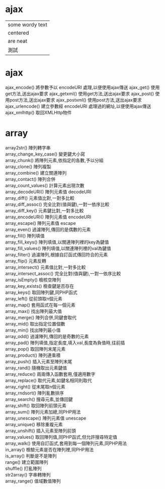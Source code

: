 # ajax 
|                |
|:---------------|
| some wordy text|
| centered       |
| are neat       |
| 測試           |

# ajax
ajax_encode()     將參數予以 encodeURI 處理,以便使用ajax傳送
ajax_get()        使用get方法,送出ajax要求
ajax_getxml()     使用get方法,送出ajax要求
ajax_post()       使用post方法,送出ajax要求
ajax_postxml()    使用post方法,送出ajax要求
ajax_urlencode()  建立參數經 encodeURI 處理過的網址,以便使用ajax傳送
ajax_xmlhttp()    取回XMLHttp物件

# array
array2str()               陣列轉字串                                                        
array_change_key_case()   變更鍵大小寫                                                      
array_chunk()             將陣列元素,依指定的各數,予以分組                                  
array_clone()             陣列複製                                                          
array_combine()           建立關連陣列                                                      
array_contact()           陣列合併                                                          
array_count_values()      計算元素出現次數                                                  
array_decodeURI()         陣列元素值 decodeURI                                              
array_diff()              元素值比對,一對多比較                                             
array_diff_assoc()        完全比對(值與鍵),一對一依序比較                                   
array_diff_key()          元素鍵比對,一對多比較                                             
array_encodeURI()         陣列元素值 encodeURI                                              
array_escape()            陣列元素值 escape                                                 
array_even()              過濾陣列,傳回的是偶數的元素                                       
array_fill()              陣列填值                                                          
array_fill_keys()         陣列填值,以關連陣列裡的key為鍵值                                  
array_fill_values()       陣列填值,以關連陣列裡的val為鍵值                                  
array_filter()            過濾陣列,根據自訂函式傳回符合的元素                               
array_flip()              元素反轉                                                          
array_intersect()         元素值比對,一對多比較                                             
array_intersect_assoc()   完全比對(值與鍵),一對一依序比較                                   
array_isEmpty()           檢核空陣列                                                        
array_key_exists()        檢查鍵是否存在                                                    
array_keys()              取回陣列鍵,同PHP函式                                              
array_left()              從前頭取n個元素                                                   
array_map()               套用函式在每一個元素                                              
array_max()               找出陣列最大值                                                    
array_merge()             陣列合併,同鍵會取代                                               
array_mid()               取出指定位置個數                                                  
array_min()               找出陣列最小值                                                    
array_odd()               過濾陣列,傳回的是奇數的元素                                       
array_pad()               陣列填值,指定長度,填入val,長度為負值時,往前插                     
array_pop()               取回陣列末尾元素                                                  
array_product()           陣列連乘積                                                        
array_push()              插入元素至陣列末尾                                                
array_rand()              隨機取出元素鍵值                                                  
array_reduce()            兩兩傳入函數套用,僅適用數字                                       
array_replace()           取代元素,如鍵名相同則取代                                         
array_right()             從末尾取n個元素                                                   
array_rndsort()           陣列亂數排序                                                      
array_search()            搜尋元素,並傳回鍵                                                 
array_shift()             取回陣列前頭元素                                                  
array_sum()               陣列元素加總,同PHP用法                                            
array_unescape()          陣列元素值 unescape                                               
array_unique()            移除重複元素                                                      
array_unshift()           插入元素至陣列前頭                                                
array_values()            取回陣列值,同PHP函式,但允許搜尋特定值                             
array_walk()              使用自訂函式,套用到每一個陣列元素,同PHP用法                       
in_array()                檢驗元素是否在陣列裡,同PHP用法                                    
is_array()                判斷是不是陣列                                                    
range()                   建立範圍陣列                                                      
shuffle()                 打亂陣列                                                          
str2array()               字串轉陣列                                                        
array_range()             值域數值陣列                                                      
